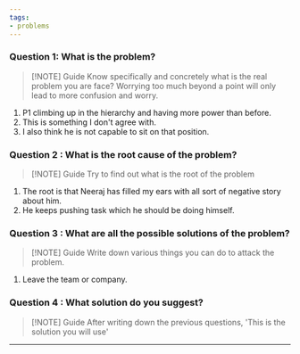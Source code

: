 ```yaml
---
tags:
- problems
---
```


### Question 1: What is the problem?
> [!NOTE] Guide
> Know specifically and concretely what is the real problem you are face?
> Worrying too much beyond a point will only lead to more confusion and worry.

1. P1 climbing up in the hierarchy and having more power than before. 
2. This is something I don't agree with.
3. I also think he is not capable to sit on that position. 

### Question 2 : What is the root cause of the problem?
> [!NOTE] Guide
> Try to find out what is the root of the problem
1. The root is that Neeraj has filled my ears with all sort of negative story about him.
2. He keeps pushing task which he should be doing himself.

### Question 3 : What are all the possible solutions of the problem?
> [!NOTE] Guide
> Write down various things you can do to attack the problem.
1. Leave the team or company.

### Question 4 : What solution do you suggest?
> [!NOTE] Guide
> After writing down the previous questions, 'This is the solution you will use'


---